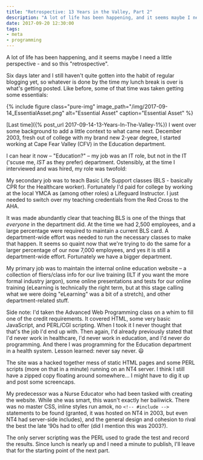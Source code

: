 ```yaml
---
title: "Retrospective: 13 Years in the Valley, Part 2"
description: "A lot of life has been happening, and it seems maybe I need a little perspective - and so this 'retrospective'. Part 2."
date: 2017-09-20 12:30:00
tags:
- meta
- programming
---
```


A lot of life has been happening, and it seems maybe I need a little perspective - and so this "retrospective".

Six days later and I still haven't quite gotten into the habit of regular blogging yet, so whatever is done by the time my lunch break is over is what's getting posted. Like before, some of that time was taken getting some essentials:
<!--more-->
{% include figure class="pure-img" image_path="/img/2017-09-14_EssentialAsset.png" alt="Essential Asset" caption="Essential Asset" %}

[Last time]({% post_url 2017-09-14-13-Years-In-The-Valley-1%}) I went over some background to add a little context to what came next. December 2003, fresh out of college with my brand new 2-year degree, I started working at Cape Fear Valley (CFV) in the Education department.

I can hear it now &ndash; "Education?" &ndash; my job was an IT role, but not in the IT ('scuse me, *IST* as they prefer) department. Ostensibly, at the time I interviewed and was hired, my role was twofold:

My secondary job was to teach Basic Life Support classes (BLS - basically CPR for the Healthcare worker). Fortunately I'd paid for college by working at the local YMCA as (among other roles) a Lifeguard Instructor. I just needed to switch over my teaching credentials from the Red Cross to the AHA.

It was made abundantly clear that teaching BLS is one of the things that *everyone* in the department did. At the time we had 2,500 employees, and a large percentage were required to maintain a current BLS card. A department-wide effort was needed to run the necessary classes to make that happen. It seems so quaint now that we're trying to do the same for a larger percentage of our now 7,000 employees, and yes it is still a department-wide effort. Fortunately we have a bigger department.

My primary job was to maintain the internal online education website &ndash; a collection of fliers/class info for our live training (ILT if you want the more formal industry jargon), some online presentations and tests for our online training (eLearning is technically the right term, but at this stage calling what we were doing "eLearning" was a bit of a stretch), and other department-related stuff.

Side note: I'd taken the Advanced Web Programming class on a whim to fill one of the credit requirements. It covered HTML, some very basic JavaScript, and PERL/CGI scripting. When I took it I never thought that that's the job I'd end up with. Then again, I'd already previously stated that I'd never work in healthcare, I'd never work in education, and I'd never do programming. And there I was programming for the Education department in a health system. Lesson learned: never say never. :smiley:

The site was a hacked together mess of static HTML pages and some PERL scripts (more on that in a minute) running on an NT4 server. I think I still have a zipped copy floating around somewhere&hellip; I might have to dig it up and post some screencaps.

My predecessor was a Nurse Educator who had been tasked with creating the website. While she was smart, this wasn't exactly her bailiwick. There was no master CSS, inline styles run amok, no `<!-- #include -->` statements to be found (granted, it was hosted on NT4 in 2003, but even NT4 had server-side includes), and the general design and cohesion to rival the best the late &lsquo;90s had to offer (did I mention this was 2003?).

The only server scripting was the PERL used to grade the test and record the results. Since lunch is nearly up and I need a minute to publish, I'll leave that for the starting point of the next part.